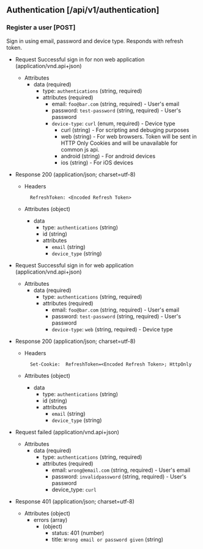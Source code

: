 ## Authentication [/api/v1/authentication]

### Register a user [POST]

Sign in using email, password and device type. Responds with refresh token.

+ Request Successful sign in for non web application (application/vnd.api+json)
    + Attributes
        + data (required)
            + type: `authentications` (string, required)
            + attributes (required)
                + email: `foo@bar.com`        (string, required) - User's email
                + password:  `test-password`  (string, required) - User's password
                + `device-type`: `curl`       (enum, required) - Device type
                    + curl    (string) - For scripting and debuging purposes
                    + web     (string) - For web browsers. Token will be sent in HTTP Only Cookies and will be unavailable for common js api.
                    + android (string) - For android devices
                    + ios     (string) - For iOS devices
            
                
+ Response 200 (application/json; charset=utf-8)
    + Headers

            RefreshToken: <Encoded Refresh Token>

    + Attributes (object)
        + data
            + type: `authentications` (string)
            + id                      (string)
            + attributes
                + `email` (string)
                + `device_type` (string)
                
+ Request Successful sign in for web application (application/vnd.api+json)
    + Attributes
        + data (required)
            + type: `authentications` (string, required)
            + attributes (required)
                + email: `foo@bar.com`        (string, required) - User's email
                + password:  `test-password`  (string, required) - User's password
                + `device-type`: `web`        (string, required) - Device type
                
+ Response 200 (application/json; charset=utf-8)
    + Headers

            Set-Cookie:  RefreshToken=<Encoded Refresh Token>; HttpOnly

    + Attributes (object)
        + data
            + type: `authentications` (string)
            + id                      (string)
            + attributes
                + `email` (string)
                + `device_type` (string)
                
+ Request failed (application/vnd.api+json)
    + Attributes
        + data (required)
            + type: `authentications` (string, required)
            + attributes (required)
                + email:     `wrong@email.com`      (string, required) - User's email
                + password:  `invalidpassword`  (string, required) - User's password
                + device_type: `curl`

+ Response 401 (application/json; charset=utf-8)
    + Attributes (object)
        + errors (array)
            + (object)
                + status: 401 (number)
                + title: `Wrong email or password given` (string)
